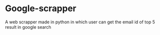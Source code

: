 # Google-scrapper
A web scrapper made in python  in which user can get the email id  of top 5 result in google search
